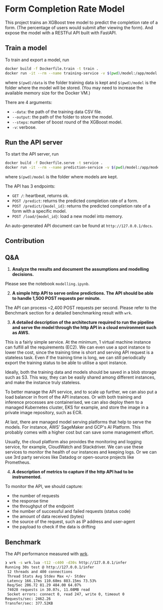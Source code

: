 # Form Completion Rate Model

This project trains an XGBoost tree model to predict the completion rate of a form. (The percentage of users would submit after viewing the form). And expose the model with a RESTFul API built with FastAPI.

## Train a model

To train and export a model, run

```sh
docker build -f Dockerfile.train -t train .
docker run -it --rm --name training-service -v $(pwd)/model:/app/model -v $(pwd)/data:/app/data train --data /app/data/completion_rate.csv --output /app/model/ --steps 10
```

where `$(pwd)/data` is the folder training data is kept and `$(pwd)/model` is the folder where the model will be stored. (You may need to increase the available memory size for the Docker VM.)

There are 4 arguments:

* `--data`: the path of the training data CSV file.
* `--output`: the path of the folder to store the model.
* `--steps`: number of boost round of the XGBoost model.
* `-v`: verbose.

## Run the API server

To start the API server, run

```sh
docker build -f Dockerfile.serve -t service .
docker run -it --rm --name prediction-service -v $(pwd)/model:/app/model -p 80:80 service
```

where `$(pwd)/model` is the folder where models are kept.

The API has 3 endpoints:

* `GET /`: heartbeat, returns ok.
* `POST /predict`: returns the predicted completion rate of a form.
* `POST /predict/{model_id}`: returns the predicted completion rate of a form with a specific model.
* `POST /load/{model_id}`: load a new model into memory.

An auto-generated API document can be found at `http://127.0.0.1/docs`.

## Contribution

## Q&A

1. **Analyze the results and document the assumptions and modelling decisions.**

Please see the notebook `modelling.ipynb`.

2. **A simple http API to serve online predictions. The API should be able to handle 1,500 POST requests per minute.**

The API can process ~2,400 POST requests per second. Please refer to the Benchmark section for a detailed benchmarking result with `wrk`.

3. **A detailed description of the architecture required to run the pipeline and serve the model through the http API in a cloud environment such as AWS.**

This is a fairly simple service. At the minimum, 1 virtual machine instance can fulfill all the requirements (EC2). We can even use a spot instance to lower the cost, since the training time is short and serving API request is a stateless task. Even if the training time is long, we can still periodically export the training status to be able to utilise a spot instance.

Ideally, both the training data and models should be saved in a blob storage such as S3. This way, they can be easily shared among different instances, and make the instance truly stateless.

To better manage the API service, and to scale up further, we can also put a load balancer in front of the API instances. Or with both training and inference processes are containerised, we can also deploy them to a managed Kubernetes cluster, EKS for example, and store the image in a private image repository, such as ECR.

At last, there are managed model serving platforms that help to serve the models. For instance, AWS' SageMaker and GCP's AI Platform. This probably comes with a higher cost but can save some management effort.

Usually, the cloud platform also provides the monitoring and logging service, for example, CloudWatch and Stackdriver. We can use these services to monitor the health of our instances and keeping logs. Or we can use 3rd party services like Datadog or open-source projects like Prometheus.

4. **A description of metrics to capture if the http API had to be instrumented.**

To monitor the API, we should capture:
- the number of requests
- the response time
- the throughput of the endpoint
- the number of successful and failed requests (status code)
- the amount of data received (bytes)
- the source of the request, such as IP address and user-agent
- the payload to check if the data is drifting

## Benchmark

The API performance measured with [wrk](https://github.com/wg/wrk).

```sh
❯ wrk -s wrk.lua -t12 -c400 -d30s http://127.0.0.1/infer
Running 30s test @ http://127.0.0.1/infer
 12 threads and 400 connections
 Thread Stats Avg Stdev Max +/- Stdev
 Latency 166.17ms 110.68ms 883.15ms 73.53%
 Req/Sec 206.72 81.29 484.00 64.07%
 74028 requests in 30.07s, 11.08MB read
 Socket errors: connect 0, read 247, write 0, timeout 0
Requests/sec: 2462.26
Transfer/sec: 377.52KB
```
